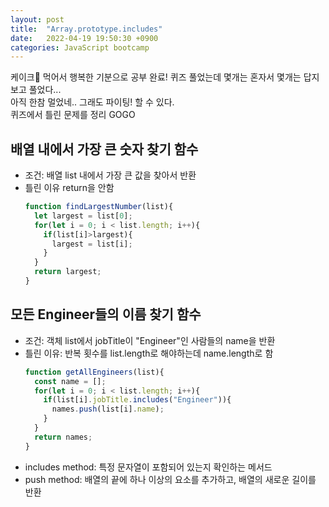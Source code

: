 ```yaml
---
layout: post
title:  "Array.prototype.includes"
date:   2022-04-19 19:50:30 +0900
categories: JavaScript bootcamp
---
```


케이크🍰 먹어서 행복한 기분으로 공부 완료! 
퀴즈 풀었는데 몇개는 혼자서 몇개는 답지 보고 풀었다...  
아직 한참 멀었네.. 그래도 파이팅! 할 수 있다.  
퀴즈에서 틀린 문제를 정리 GOGO  

## 배열 내에서 가장 큰 숫자 찾기 함수
- 조건: 배열 list 내에서 가장 큰 값을 찾아서 반환
- 틀린 이유 return을 안함
  ```javascript
  function findLargestNumber(list){
    let largest = list[0];
    for(let i = 0; i < list.length; i++){
      if(list[i]>largest){
        largest = list[i];
      }
    }
    return largest;
  }
  ```

## 모든 Engineer들의 이름 찾기 함수
- 조건: 객체 list에서 jobTitle이 "Engineer"인 사람들의 name을 반환
- 틀린 이유: 반복 횟수를 list.length로 해야하는데 name.length로 함
  ```javascript
  function getAllEngineers(list){
    const name = [];
    for(let i = 0; i < list.length; i++){
      if(list[i].jobTitle.includes("Engineer")){
        names.push(list[i].name);
      }
    }
    return names;
  }
  ```
- includes method: 특정 문자열이 포함되어 있는지 확인하는 메서드
- push method: 배열의 끝에 하나 이상의 요소를 추가하고, 배열의 새로운 길이를 반환